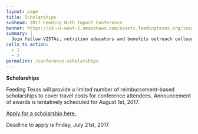```yaml
---
layout: page
title: Scholarships
subhead: 2017 Feeding With Impact Conference
banner: https://s3-us-west-2.amazonaws.com/assets.feedingtexas.org/images/banners/banner-02.jpg
summary: |
  Join fellow VISTAs, nutrition educators and benefits outreach colleagues in Austin for the third annual “Feeding With Impact” Conference. 
calls_to_action:
  - 1
  - 2
permalink: /conference-scholarships
---
```

**Scholarships**    

Feeding Texas will provide a limited number of reimbursement-based scholarships to cover travel costs for conference attendees. Announcement of awards is tentatively scheduled for August 1st, 2017.

[Apply for a scholarship here.](https://feedingtexas.az1.qualtrics.com/jfe/form/SV_9oZSGFYPt9lOLel)

Deadline to apply is Friday, July 21st, 2017.
